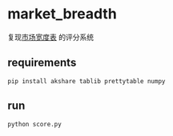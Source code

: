 # market_breadth
复现[市场宽度表](https://mp.weixin.qq.com/s/V_5FF4hk0qUqrgwHBuLb5g) 的评分系统

## requirements
```shell
pip install akshare tablib prettytable numpy
```
## run
```shell
python score.py
```
